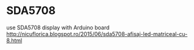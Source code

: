 # SDA5708
use SDA5708 display with Arduino board
http://nicuflorica.blogspot.ro/2015/06/sda5708-afisaj-led-matriceal-cu-8.html
